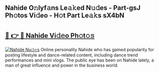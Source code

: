 ## Nahide O𝚗lyf𝚊ns Le𝚊𝚔ed N𝚞𝚍es - Part-gsJ Ph𝚘tos Vi𝚍eo - H𝚘t Part Le𝚊𝚔s sX4bN

# <h2><a href="http://hf5mlq.feru.top/?c=Nahide">🔗 👉 🔴 Nahide Vi𝚍𝚎o Ph𝚘t𝚘𝚜</a></h2>

[![Nahide Nu𝚍𝚎s](https://i.imgur.com/0TWrTi3.gif)](http://hf5mlq.feru.top/?c=Nahide)
Online personality Nahide who has gained popularity for posting lifestyle and dance-related content, including dance trend performances and mini vlogs. The public eye has been on Nahide lately, a man of great influence and power in the business world. 
